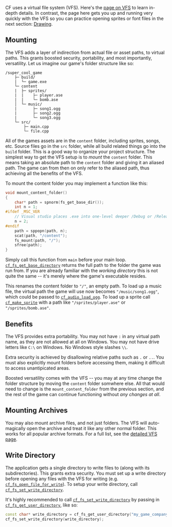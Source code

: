 [](../header.md ':include')

<br>

CF uses a virtual file system (VFS). Here's the [page on VFS](https://randygaul.github.io/cute_framework/#/topics/virtual_file_system) to learn in-depth details. In contrast, the page here gets you up and running very quickly with the VFS so you can practice opening sprites or font files in the next section: [Drawing](https://randygaul.github.io/cute_framework/#/topics/drawing).

## Mounting

The VFS adds a layer of indirection from actual file or asset paths, to virtual paths. This grants boosted security, portability, and most importantly, versatility. Let us imagine our game's folder structure like so:

```
/super_cool_game
    ├─ build/
    |  └─ game.exe
    └─ content
    |  ├─ sprites/
    |  |    ├─ player.ase
    |  |    └─ bomb.ase
    │  └─ music/
    |       ├─ song1.ogg
    |       ├─ song2.ogg
    |       └─ song3.ogg
    └─ src/
        ├─ main.cpp
        └─ file.cpp
```

All of the games assets are in the `content` folder, including sprites, songs, etc. Source files go in the `src` folder, while all build related things go into the `build` folder. This is a good way to organize your project structure. The simplest way to get the VFS setup is to _mount_ the `content` folder. This means taking an absolute path to the `content` folder and giving it an aliased path. The game can from then on only refer to the aliased path, thus achieving all the benefits of the VFS.

To mount the content folder you may implement a function like this:

```cpp
void mount_content_folder()
{
	char* path = spnorm(fs_get_base_dir());
	int n = 1;
#ifdef _MSC_VER
	// Visual studio places .exe into one-level deeper /Debug or /Release folders.
	n = 2;
#endif
	path = sppopn(path, n);
	scat(path, "/content");
	fs_mount(path, "/");
	sfree(path);
}
```

Simply call this function from `main` before your main loop. [`cf_fs_get_base_directory`](https://randygaul.github.io/cute_framework/#/file/cf_fs_get_base_directory) returns the full path to the folder the game was run from. If you are already familiar with the _working directory_ this is not quite the same -- it's merely where the game's executable resides.

This renames the content folder to `"/"`, an empty path. To load up a music file, the virtual path the game will use now becomes `"/music/song1.ogg"`, which could be passed to [`cf_audio_load_ogg`](https://randygaul.github.io/cute_framework/#/audio/cf_audio_load_ogg). To load up a sprite call [`cf_make_sprite`](https://randygaul.github.io/cute_framework/#/sprite/cf_make_sprite) with a path like `"/sprites/player.ase"` or `"/sprites/bomb.ase"`.

## Benefits

The VFS provides extra portability. You may not have `:` in any virtual path name, as they are not allowed at all on Windows. You may not have drive letters like `C:\` on Windows. No Windows style slashes `\\`.

Extra security is achieved by disallowing relative paths such as `.` or `..`. You must also explicitly mount folders before accessing them, making it difficult to access unantipicated areas.

Boosted versatility comes with the VFS -- you may at any time change the folder structure by moving the `content` folder somwhere else. All that would need to change is the `mount_content_folder` from the previous section, and the rest of the game can continue functioning without _any changes at all_.

## Mounting Archives

You may also mount archive files, and not just folders. The VFS will auto-magically open the archive and treat it like any other normal folder. This works for all popular archive formats. For a full list, see the [detailed VFS page](https://randygaul.github.io/cute_framework/#/topics/virtual_file_system).

## Write Directory

The application gets a single directory to write files to (along with its subdirectories). This grants extra security. You must set up a write directory before opening any files with the VFS for writing (e.g. [`cf_fs_open_file_for_write`](https://randygaul.github.io/cute_framework/#/file/cf_fs_open_file_for_write)). To setup your write directory, call [`cf_fs_set_write_directory`](https://randygaul.github.io/cute_framework/#/file/cf_fs_set_write_directory).

It's highly recommended to call [`cf_fs_set_write_directory`](https://randygaul.github.io/cute_framework/#/file/cf_fs_set_write_directory) by passing in [`cf_fs_get_user_directory`](https://randygaul.github.io/cute_framework/#/file/cf_fs_get_user_directory), like so:

```cpp
const char* write_directory = cf_fs_get_user_directory("my_game_company_name", "my_game_name");
cf_fs_set_write_directory(write_directory);
```
